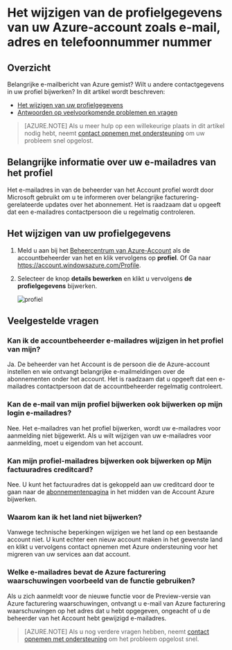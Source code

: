 <properties
    pageTitle="Het wijzigen van de profielgegevens van uw Azure-account | Microsoft Azure"
    description="Wordt beschreven hoe u het profiel van uw Azure-account en de gemeenschappelijke vindt u antwoorden op vragen zoals waarom land in het midden van Azure-Account niet wijzigen"
    services=""
    documentationCenter=""
    authors="genlin"
    manager="mbaldwin"
    editor=""
    tags="billing"
    />

<tags
    ms.service="billing"
    ms.workload="na"
    ms.tgt_pltfrm="na"
    ms.devlang="na"
    ms.topic="article"
    ms.date="08/17/2016"
    ms.author="genli"/>

# <a name="how-to-change-profile-information-of-your-azure-account-such-as-contact-email-address-and-phone-number"></a>Het wijzigen van de profielgegevens van uw Azure-account zoals e-mail, adres en telefoonnummer nummer

## <a name="summary"></a>Overzicht

Belangrijke e-mailbericht van Azure gemist? Wilt u andere contactgegevens in uw profiel bijwerken? In dit artikel wordt beschreven:

-   [Het wijzigen van uw profielgegevens](#how-to-change-your-profile-information)
-   [Antwoorden op veelvoorkomende problemen en vragen](#frequently-asked-questions)

> [AZURE.NOTE] Als u meer hulp op een willekeurige plaats in dit artikel nodig hebt, neemt [contact opnemen met ondersteuning](https://portal.azure.com/?#blade/Microsoft_Azure_Support/HelpAndSupportBlade) om uw probleem snel opgelost.

## <a name="important-information-about-your-profile-email-address"></a>Belangrijke informatie over uw e-mailadres van het profiel

Het e-mailadres in van de beheerder van het Account profiel wordt door Microsoft gebruikt om u te informeren over belangrijke facturering-gerelateerde updates over het abonnement. Het is raadzaam dat u opgeeft dat een e-mailadres contactpersoon die u regelmatig controleren.

## <a name="how-to-change-your-profile-information"></a>Het wijzigen van uw profielgegevens

1.  Meld u aan bij het [Beheercentrum van Azure-Account](https://account.windowsazure.com/) als de accountbeheerder van het en klik vervolgens op **profiel**. Of Ga naar https://account.windowsazure.com/Profile.

2.  Selecteer de knop **details bewerken** en klikt u vervolgens **de profielgegevens** bijwerken.

    ![profiel](./media/billing-how-to-change-azure-account-profile/profile.png)

## <a name="frequently-asked-questions"></a>Veelgestelde vragen

### <a name="can-i-change-the-account-administrator-email-address-in-my-profile"></a>Kan ik de accountbeheerder e-mailadres wijzigen in het profiel van mijn?

Ja. De beheerder van het Account is de persoon die de Azure-account instellen en wie ontvangt belangrijke e-mailmeldingen over de abonnementen onder het account. Het is raadzaam dat u opgeeft dat een e-mailadres contactpersoon dat de accountbeheerder regelmatig controleert.

### <a name="does-updating-my-profile-email-also-update-my-login-email-address"></a>Kan de e-mail van mijn profiel bijwerken ook bijwerken op mijn login e-mailadres?

Nee. Het e-mailadres van het profiel bijwerken, wordt uw e-mailadres voor aanmelding niet bijgewerkt. Als u wilt wijzigen van uw e-mailadres voor aanmelding, moet u eigendom van het account.

### <a name="does-updating-my-profile-address-also-update-my-credit-card-billing-address"></a>Kan mijn profiel-mailadres bijwerken ook bijwerken op Mijn factuuradres creditcard?

Nee. U kunt het factuuradres dat is gekoppeld aan uw creditcard door te gaan naar de [abonnementenpagina](https://account.windowsazure.com/subscriptions) in het midden van de Account Azure bijwerken.

### <a name="why-cant-i-update-the-country"></a>Waarom kan ik het land niet bijwerken?

Vanwege technische beperkingen wijzigen we het land op een bestaande account niet. U kunt echter een nieuw account maken in het gewenste land en klikt u vervolgens contact opnemen met Azure ondersteuning voor het migreren van uw services aan dat account.

### <a name="what-email-address-does-the-azure-billing-alerts-preview-feature-use"></a>Welke e-mailadres bevat de Azure facturering waarschuwingen voorbeeld van de functie gebruiken?

Als u zich aanmeldt voor de nieuwe functie voor de Preview-versie van Azure facturering waarschuwingen, ontvangt u e-mail van Azure facturering waarschuwingen op het adres dat u hebt opgegeven, ongeacht of u de beheerder van het Account hebt gewijzigd e-mailadres.

> [AZURE.NOTE] Als u nog verdere vragen hebben, neemt [contact opnemen met ondersteuning](https://portal.azure.com/?#blade/Microsoft_Azure_Support/HelpAndSupportBlade) om het probleem opgelost snel.
